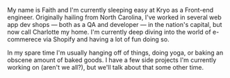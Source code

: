 My name is Faith and I'm currently sleeping easy at Kryo as a Front-end engineer. Originally hailing from North Carolina, I've worked in several web app dev shops — both as a QA and developer — in the nation's capital, but now call Charlotte my home. I'm currently deep diving into the world of e-commerece via Shopify and having a lot of fun doing so.

In my spare time I'm usually hanging off of things, doing yoga, or baking an obscene amount of baked goods. I have a few side projects I'm currently working on (aren't we all?), but we'll talk about that some other time.

<!--
**faithcorinne/faithcorinne** is a ✨ _special_ ✨ repository because its `README.md` (this file) appears on your GitHub profile.

Here are some ideas to get you started:

- 🔭 I’m currently working on ...
- 🌱 I’m currently learning ...
- 👯 I’m looking to collaborate on ...
- 🤔 I’m looking for help with ...
- 💬 Ask me about ...
- 📫 How to reach me: ...
- 😄 Pronouns: ...
- ⚡ Fun fact: ...
-->
